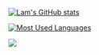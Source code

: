 [![Lam's GitHub stats](https://github-readme-stats.vercel.app/api?username=minhlam2102002&count_private=true&show_icons=true&theme=material-palenight)](https://github.com/minhlam2102002)

[![Most Used Languages](https://github-readme-stats.vercel.app/api/top-langs/?username=minhlam2102002&count_private=true&show_icons=true&theme=material-palenight&layout=compact)](https://github.com/minhlam2102002)

<a href="https://github.com/anuraghazra/github-readme-stats">
  <img align="center" src="https://github-readme-stats.vercel.app/api/pin/?username=anuraghazra&repo=github-readme-stats" />
</a>
